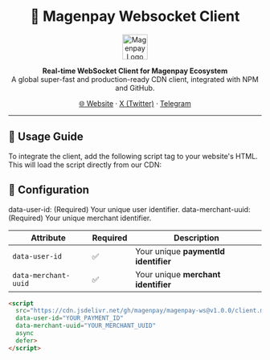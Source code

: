 <h1 align="center">🧩 Magenpay Websocket Client</h1>



<p align="center">
  <img src="https://magenpay.com/_nuxt/magenpay_logo.D4eZEL4F.png" height="50" alt="Magenpay Logo"/>
</p>




<p align="center">
  <strong>Real-time WebSocket Client for Magenpay Ecosystem</strong><br/>
  A global super-fast and production-ready CDN client, integrated with NPM and GitHub.
</p>

<p align="center">
  <a href="https://www.magenpay.com">🌐 Website</a> · 
  <a href="https://x.com/magenpay">X (Twitter)</a> · 
  <a href="https://t.me/magenpay">Telegram</a>
</p>

<hr/>

## 🚀 Usage Guide

To integrate the client, add the following script tag to your website's HTML.  
This will load the script directly from our CDN:

## 🔧 Configuration

data-user-id: (Required) Your unique user identifier.
data-merchant-uuid: (Required) Your unique merchant identifier.

| Attribute            | Required | Description                         |
| -------------------- | -------- | ----------------------------------- |
| `data-user-id`       | ✅        | Your unique **paymentId identifier**     |
| `data-merchant-uuid` | ✅        | Your unique **merchant identifier** |


```html
<script 
  src="https://cdn.jsdelivr.net/gh/magenpay/magenpay-ws@v1.0.0/client.min.js"
  data-user-id="YOUR_PAYMENT_ID"
  data-merchant-uuid="YOUR_MERCHANT_UUID"
  async 
  defer>
</script>

